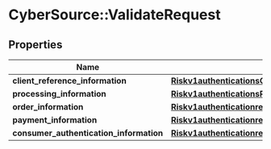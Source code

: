 # CyberSource::ValidateRequest

## Properties
Name | Type | Description | Notes
------------ | ------------- | ------------- | -------------
**client_reference_information** | [**Riskv1authenticationsClientReferenceInformation**](Riskv1authenticationsClientReferenceInformation.md) |  | [optional] 
**processing_information** | [**Riskv1authenticationsProcessingInformation**](Riskv1authenticationsProcessingInformation.md) |  | [optional] 
**order_information** | [**Riskv1authenticationresultsOrderInformation**](Riskv1authenticationresultsOrderInformation.md) |  | [optional] 
**payment_information** | [**Riskv1authenticationresultsPaymentInformation**](Riskv1authenticationresultsPaymentInformation.md) |  | [optional] 
**consumer_authentication_information** | [**Riskv1authenticationresultsConsumerAuthenticationInformation**](Riskv1authenticationresultsConsumerAuthenticationInformation.md) |  | [optional] 



